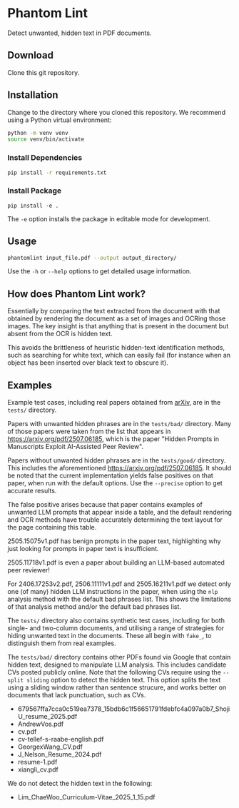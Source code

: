 # Phantom Lint

Detect unwanted, hidden text in PDF documents.

## Download

Clone this git repository.

## Installation

Change to the directory where you cloned this repository.
We recommend using a Python virtual environment:

```bash
python -m venv venv
source venv/bin/activate
```

### Install Dependencies

```bash
pip install -r requirements.txt
```

### Install Package

```
pip install -e .
```

The `-e` option installs the package in editable mode for development.

## Usage

```bash
phantomlint input_file.pdf --output output_directory/
```

Use the `-h` or `--help` options to get detailed usage information.

## How does Phantom Lint work?

Essentially by comparing the text extracted from the document with
that obtained by rendering the document as a set of images and OCRing
those images. The key insight is that anything that is present in the
document but absent from the OCR is hidden text.

This avoids the brittleness of heuristic hidden-text identification
methods, such as searching for white text, which can easily fail
(for instance when an object has been inserted over black text to
obscure it).

## Examples

Example test cases, including real papers obtained from [arXiv](https://arxiv.org/), are
in the `tests/` directory.

Papers with unwanted hidden phrases are in the `tests/bad/` directory.
Many of those papers were taken from the list that appears in
https://arxiv.org/pdf/2507.06185, which is the paper
"Hidden Prompts in Manuscripts Exploit AI-Assisted Peer Review".

Papers without unwanted hidden phrases are in the `tests/good/` directory.
This includes the aforementioned
https://arxiv.org/pdf/2507.06185.
It
should be noted that the current implementation yields false positives
on that paper, when run with the default options. Use the
`--precise` option to get accurate results.

The false positive arises because that paper contains examples of
unwanted LLM prompts that appear inside a table, and the default
rendering and OCR methods have trouble accurately determining the
text layout for the page containing this table.

2505.15075v1.pdf has benign prompts in the paper text, highlighting
why just looking for prompts in paper text is insufficient.

2505.11718v1.pdf is even a paper about building an LLM-based automated
peer reviewer!

For 2406.17253v2.pdf, 2506.11111v1.pdf and 2505.16211v1.pdf we detect only
one (of many) hidden LLM instructions in the paper, when using the `nlp`
analysis method with the default bad phrases list. This shows the
limitations of that analysis method and/or the default bad phrases
list.

The `tests/` directory also contains synthetic test cases, including for
both single- and two-column documents, and utilising a range of strategies
for hiding unwanted text in the documents. These all begin with `fake_`,
to distinguish them from real examples.

The `tests/bad/` directory contains other PDFs found via Google that
contain hidden text, designed to manipulate LLM analysis. This
includes candidate CVs posted publicly online. Note that the following
CVs require using the `--split sliding` option to detect the hidden text.
This option splits the text using a sliding window rather
than sentence strucure, and works better on documents that lack punctuation,
such as CVs.

* 679567ffa7cca0c519ea7378_15bdb6c1f56651791fdebfc4a097a0b7_ShojiU_resume_2025.pdf
* AndrewVos.pdf
* cv.pdf
* cv-tellef-s-raabe-english.pdf
* GeorgexWang_CV.pdf
* J_Nelson_Resume_2024.pdf
* resume-1.pdf
* xiangli_cv.pdf

We do not detect the hidden text in the following:

* Lim_ChaeWoo_Curriculum-Vitae_2025_1_15.pdf 